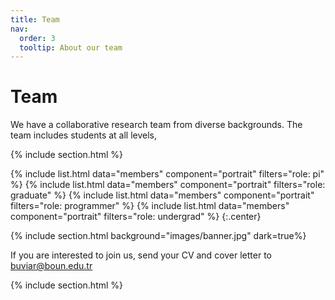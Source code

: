 ```yaml
---
title: Team
nav:
  order: 3
  tooltip: About our team
---
```


# <i class="fas fa-users"></i>Team

We have a collaborative research team from diverse backgrounds. The team includes students at all levels,

{% include section.html %}

{%
  include list.html
  data="members"
  component="portrait"
  filters="role: pi"
%}
{%
  include list.html
  data="members"
  component="portrait"
  filters="role: graduate"
%}
{%
  include list.html
  data="members"
  component="portrait"
  filters="role: programmer"
%}
{%
  include list.html
  data="members"
  component="portrait"
  filters="role: undergrad"
%}
{:.center}

{% include section.html background="images/banner.jpg" dark=true%}

If you are interested to join us, send your CV and cover letter to buviar@boun.edu.tr

{% include section.html %}


